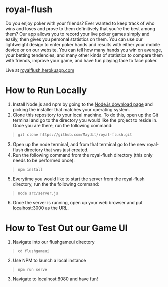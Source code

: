 # royal-flush

Do you enjoy poker with your friends? Ever wanted to keep track of who wins and loses and prove to them definitively that you’re the best among them? Our app allows you to record your live poker games simply and easily, then gives you personal statistics on them. You can use our lightweight design to enter poker hands and results with either your mobile device or on our website. You can tell how many hands you win on average, your betting tendencies, and many other kinds of statistics to compare them with friends, improve your game, and have fun playing face to face poker.

Live at [royalflush.herokuapp.com](royalflush.herokuapp.com)

# How to Run Locally

1. Install Node.js and npm by going to the [Node.js download page](https://nodejs.org/en/download/) and picking the installer that matches your operating system.
2. Clone this repository to your local machine. To do this, open up the Git terminal and go to the directory you would like the project to reside in. Once you are there, run the following command:
> `git clone https://github.com/Maydit/royal-flush.git`
3. Open up the node terminal, and from that terminal go to the new royal-flush directory that was just created.
4. Run the following command from the royal-flush directory (this only needs to be performed once):
>`npm install`
5. Everytime you would like to start the server from the royal-flush directory, run the the following command:
>`node src/server.js`
6. Once the server is running, open up your web browser and put localhost:3000 as the URL.

# How to Test Out our Game UI
1. Navigate into our flushgameui directory  
> `cd flushgameui`  
2. Use NPM to launch a local instance  
> `npm run serve`  
3. Navigate to localhost:8080 and have fun!

